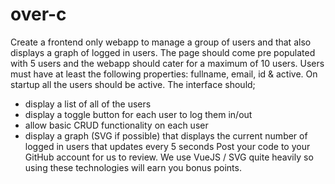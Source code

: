 # over-c

Create a frontend only webapp to manage a group of users and that also displays a graph of logged in users. The page should come pre populated with 5 users and the webapp should cater for a maximum of 10 users. Users must have at least the following properties: fullname, email, id & active. On startup all the users should be active.
The interface should;
- display a list of all of the users
- display a toggle button for each user to log them in/out
- allow basic CRUD functionality on each user
- display a graph (SVG if possible) that displays the current number of logged in users that updates every 5 seconds
Post your code to your GitHub account for us to review.
We use VueJS / SVG quite heavily so using these technologies will earn you bonus points.
